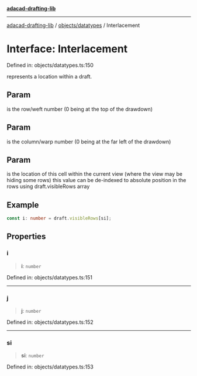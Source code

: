 [**adacad-drafting-lib**](../../../README.md)

***

[adacad-drafting-lib](../../../modules.md) / [objects/datatypes](../README.md) / Interlacement

# Interface: Interlacement

Defined in: objects/datatypes.ts:150

represents a location within a draft.

## Param

is the row/weft number (0 being at the top of the drawdown)

## Param

is the column/warp number (0 being at the far left of the drawdown)

## Param

is the location of this cell within the current view (where the view may be hiding some rows)
       this value can be de-indexed to absolute position in the rows using draft.visibleRows array

## Example

```ts
const i: number = draft.visibleRows[si];
```

## Properties

### i

> **i**: `number`

Defined in: objects/datatypes.ts:151

***

### j

> **j**: `number`

Defined in: objects/datatypes.ts:152

***

### si

> **si**: `number`

Defined in: objects/datatypes.ts:153
